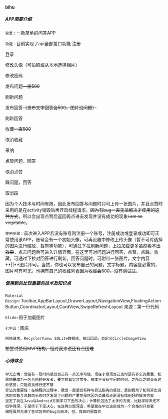 #### bihu ####

##### APP简要介绍 #####

`背景：`一款简单的问答APP

`功能：`目前实现了api全部接口功能
注册

登录

修改头像（可拍照或从本地选择相片）

修改密码

发布问题~~一直500~~

刷新问题

发布回答~~（发布文字回答会500，图片没问题）~~

刷新回答

收藏~~一直500~~

取消收藏

采纳

点赞问题，回答

取消点赞

踩问题，回答

取消踩

因为个人技术与时间有限，因此发布回答与问题时只可上传一张图片，并且点赞时采用的是在activity销毁后再开启线程请求，~~因为有bug一直无法解决才使用的这种方式~~，所以会出现点赞后返回再点进去发现并没有成功的现象~~i am so vegetable~~。

`使用步骤：`首次进入APP若没有账号则注册一个账号，注册成功或登录成功即可正常使用该APP，账号会有一个初始头像，可再设置中修改上传头像（暂不可对选择的图片进行缩放，裁剪等功能），可通过下拉刷新问题，上拉加载更多~~虽然看不出效果~~，点击问题后可进入详情界面，在这里可对问题进行回答，点赞，点踩，收藏，可通过下拉对回答进行刷新。回答问题时，可附带一张图片，文字内容**||**图片即可。当然，你也可以发布自己的问题，文字标题，内容是必需的，图片可有可无。也拥有自己的收藏列表~~因为收藏会500，没有测试过~~。

##### 使用到的比较重要的技术及知识点 #####

`Material Design:`Toolbar,AppBarLayout,DrawerLayout,NavigationView,FloatingActionButton,CoordinatorLayout,CardView,SwipeRefreshLayout 来源：第一行代码

`Glide:`用于加载图片

`七牛云：`图床

`网络请求，RecyclerView，SQLite数据库，接口回调，自定义CircleImageView`

~~想尝试使用MVP结构，但对我来说还有点困难~~

##### 心得体会 #####
    学无止境：曾经有一段时间感觉自己有一点无事可做，现在才发现自己当时是有多么的愚蠢，如果想要成为一名合格的开发者，要学的其实非常多，根本不会有空闲的时间，之所以之前会有这种感觉，只能说我修行还不够
    算法的重要性：在编程的过程中，我曾一度感觉有种与算法脱离的感觉，直到我为了如何算出请求的页数与总数而头疼时才发现了问题的严重性虽然因为菜最后还是没有找到好的解决方案
    坚定了我在Java与Android方面学习下去的决心：计算机包括了太多的方面，比起学得多还不如学得深，于是终于下定决心，在这两方面深造，希望能在毕业这前成为一个合格的开发者
    编程虽然充满了各式各样的bug与崩溃，但，我真的很喜欢

